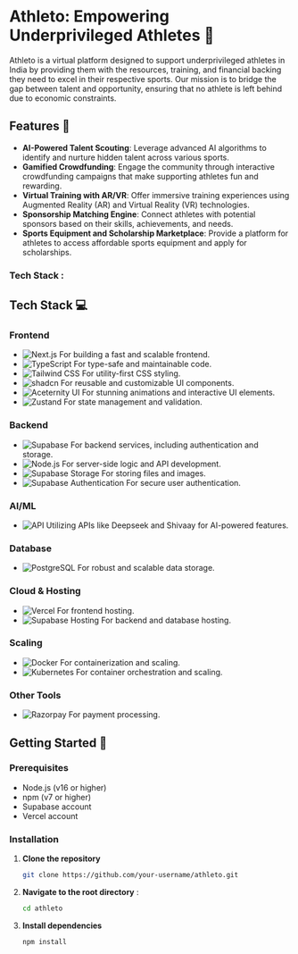 # Athleto: Empowering Underprivileged Athletes 🏅

Athleto is a virtual platform designed to support underprivileged athletes in India by providing them with the resources, training, and financial backing they need to excel in their respective sports. Our mission is to bridge the gap between talent and opportunity, ensuring that no athlete is left behind due to economic constraints.

## Features 🌟

- **AI-Powered Talent Scouting**: Leverage advanced AI algorithms to identify and nurture hidden talent across various sports.
- **Gamified Crowdfunding**: Engage the community through interactive crowdfunding campaigns that make supporting athletes fun and rewarding.
- **Virtual Training with AR/VR**: Offer immersive training experiences using Augmented Reality (AR) and Virtual Reality (VR) technologies.
- **Sponsorship Matching Engine**: Connect athletes with potential sponsors based on their skills, achievements, and needs.
- **Sports Equipment and Scholarship Marketplace**: Provide a platform for athletes to access affordable sports equipment and apply for scholarships.


### Tech Stack :
 
## Tech Stack 💻

### Frontend
- ![Next.js](https://img.shields.io/badge/Next.js-000000?style=flat&logo=next.js&logoColor=white) For building a fast and scalable frontend.
- ![TypeScript](https://img.shields.io/badge/TypeScript-3178C6?style=flat&logo=typescript&logoColor=white) For type-safe and maintainable code.
- ![Tailwind CSS](https://img.shields.io/badge/Tailwind_CSS-06B6D4?style=flat&logo=tailwindcss&logoColor=white) For utility-first CSS styling.
- ![shadcn](https://img.shields.io/badge/shadcn-2d3748?style=flat&logo=github&logoColor=white) For reusable and customizable UI components.
- ![Aceternity UI](https://img.shields.io/badge/Aceternity_UI-1F2937?style=flat&logo=github&logoColor=white) For stunning animations and interactive UI elements.
- ![Zustand](https://img.shields.io/badge/Zustand-2F8F9D?style=flat&logo=github&logoColor=white) For state management and validation.

### Backend
- ![Supabase](https://img.shields.io/badge/Supabase-4B2B9C?style=flat&logo=supabase&logoColor=white) For backend services, including authentication and storage.
- ![Node.js](https://img.shields.io/badge/Node.js-339933?style=flat&logo=node.js&logoColor=white) For server-side logic and API development.
- ![Supabase Storage](https://img.shields.io/badge/Supabase_Storage-4B2B9C?style=flat&logo=supabase&logoColor=white) For storing files and images.
- ![Supabase Authentication](https://img.shields.io/badge/Supabase_Auth-4B2B9C?style=flat&logo=supabase&logoColor=white) For secure user authentication.

### AI/ML
- ![API](https://img.shields.io/badge/Deepseek-00A3D2?style=flat&logo=google&logoColor=white) Utilizing APIs like Deepseek and Shivaay for AI-powered features.

### Database
- ![PostgreSQL](https://img.shields.io/badge/PostgreSQL-336791?style=flat&logo=postgresql&logoColor=white) For robust and scalable data storage.

### Cloud & Hosting
- ![Vercel](https://img.shields.io/badge/Vercel-000000?style=flat&logo=vercel&logoColor=white) For frontend hosting.
- ![Supabase Hosting](https://img.shields.io/badge/Supabase_Hosting-4B2B9C?style=flat&logo=supabase&logoColor=white) For backend and database hosting.


### Scaling
- ![Docker](https://img.shields.io/badge/Docker-2496ED?style=flat&logo=docker&logoColor=white) For containerization and scaling.
- ![Kubernetes](https://img.shields.io/badge/Kubernetes-326CE5?style=flat&logo=kubernetes&logoColor=white) For container orchestration and scaling.

### Other Tools
- ![Razorpay](https://img.shields.io/badge/Razorpay-00A86B?style=flat&logo=razorpay&logoColor=white) For payment processing.


## Getting Started 🚀

### Prerequisites
- Node.js (v16 or higher)
- npm (v7 or higher)
- Supabase account
- Vercel account

### Installation

1. **Clone the repository**
   ```bash
   git clone https://github.com/your-username/athleto.git
   ```
2. **Navigate to the root directory** :
   ```bash
   cd athleto  
   ```
3. **Install dependencies**
   ```bash
   npm install 
   ```

